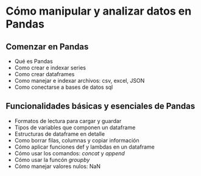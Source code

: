 # Cómo manipular y analizar datos en Pandas 

## Comenzar en Pandas

* Qué es Pandas
* Como crear e indexar series
* Como crear dataframes
* Como manejar e indexar archivos: csv, excel, JSON
* Como conectarse a bases de datos sql

## Funcionalidades básicas y esenciales de Pandas

* Formatos de lectura para cargar y guardar
* Tipos de variables que componen un dataframe
* Estructuras de dataframe en detalle
* Como borrar filas, columnas y copiar información
* Cómo aplicar funciones def y lambdas en un dataframe
* Cómo usar los comandos: *concat* y *append*
* Cómo usar la funcón *groupby*
* Cómo manejar valores nulos: NaN